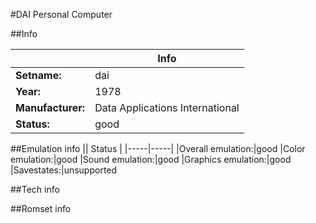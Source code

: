 #DAI Personal Computer

##Info

||Info|
|-----|-----|
|**Setname:**|dai
|**Year:**|1978
|**Manufacturer:**|Data Applications International
|**Status:**|good

##Emulation info
|| Status |
|-----|-----|
|Overall emulation:|good
|Color emulation:|good
|Sound emulation:|good
|Graphics emulation:|good
|Savestates:|unsupported

##Tech info

##Romset info

<!--- START OF EDITED COMMENT DO NOT TOUCH TEXT ABOVE-->
